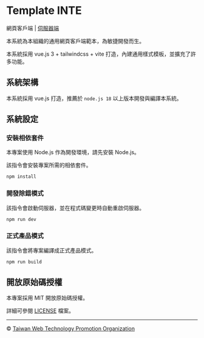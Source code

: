 # Template INTE

網頁客戶端 | [伺服器端](https://github.com/web-tech-tw/template.recv)

本系統為本組織的通用網頁客戶端範本，為敏捷開發而生。

本系統採用 vue.js 3 + tailwindcss + vite 打造，內建通用樣式模板，並擴充了許多功能。

## 系統架構

本系統採用 vue.js 打造，推薦於 `node.js 18` 以上版本開發與編譯本系統。

## 系統設定

### 安裝相依套件

本專案使用 Node.js 作為開發環境，請先安裝 Node.js。

該指令會安裝專案所需的相依套件。

```sh
npm install
```

### 開發除錯模式

該指令會啟動伺服器，並在程式碼變更時自動重啟伺服器。

```sh
npm run dev
```

### 正式產品模式

該指令會將專案編譯成正式產品模式。

```sh
npm run build
```

## 開放原始碼授權

本專案採用 MIT 開放原始碼授權。

詳細可參閱 [LICENSE](LICENSE) 檔案。

---

&copy; [Taiwan Web Technology Promotion Organization](https://web-tech.tw)
